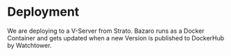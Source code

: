 ﻿# Deployment
We are deploying to a V-Server from Strato. Bazaro runs as a Docker Container and gets updated when a new Version is
published to DockerHub by Watchtower.